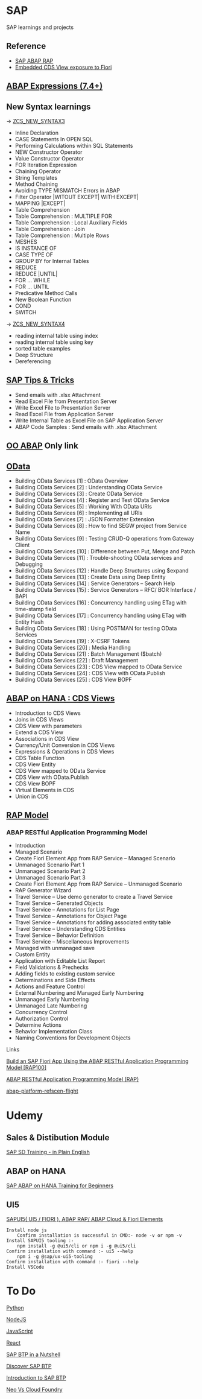 # SAP
SAP learnings and projects

## Reference
- [SAP ABAP RAP](https://help.sap.com/doc/abapdocu_754_index_htm/7.54/en-US/index.htm?file=abennews-754-restful.htm)
- [Embedded CDS View exposure to Fiori](https://community.sap.com/t5/technology-blogs-by-members/embedded-cds-view-exposure-to-fiori/ba-p/13397811)

## [ABAP Expressions (7.4+)](https://discoveringabap.com/abap-7-4-syntaxes-abap-expressions/)

## New Syntax learnings
-> [ZCS_NEW_SYNTAX3](NewSyntax/ZCS_NEW_SYNTAX3.abap)
- Inline Declaration
- CASE Statements In OPEN SQL
- Performing Calculations within SQL Statements
- NEW Constructor Operator
- Value Constructor Operator
- FOR Iteration Expression
- Chaining Operator
- String Templates
- Method Chaining
- Avoiding TYPE MISMATCH Errors in ABAP
- Filter Operator |WITOUT EXCEPT| WITH EXCEPT|
- MAPPING |EXCEPT|
- Table Comprehension
- Table Comprehension : MULTIPLE FOR
- Table Comprehension : Local Auxiliary Fields
- Table Comprehension : Join
- Table Comprehension : Multiple Rows
- MESHES
- IS INSTANCE OF
- CASE TYPE OF
- GROUP BY for Internal Tables
- REDUCE
- REDUCE |UNTIL|
- FOR ... WHILE
- FOR ... UNTIL
- Predicative Method Calls
- New Boolean Function
- COND
- SWITCH

-> [ZCS_NEW_SYNTAX4](NewSyntax/ZCS_NEW_SYNTAX4.abap)
- reading internal table using index
- reading internal table using key
- sorted table examples
- Deep Structure
- Dereferencing

## [SAP Tips & Tricks](https://discoveringabap.com/sap-tips/)
- Send emails with .xlsx Attachment
- Read Excel File from Presentation Server
- Write Excel File to Presentation Server
- Read Excel File from Application Server
- Write Internal Table as Excel File on SAP Application Server
- ABAP Code Samples : Send emails with .xlsx Attachment

## [OO ABAP](https://discoveringabap.com/object-oriented-abap-ooabap/) Only link

## [OData](https://discoveringabap.com/odata-development-in-sap/)

- Building OData Services [1] : OData Overview
- Building OData Services [2] : Understanding OData Service
- Building OData Services [3] : Create OData Service
- Building OData Services [4] : Register and Test OData Service
- Building OData Services [5] : Working With OData URIs
- Building OData Services [6] : Implementing all URIs
- Building OData Services [7] : JSON Formatter Extension
- Building OData Services [8] : How to find SEGW project from Service Name
- Building OData Services [9] : Testing CRUD-Q operations from Gateway Client
- Building OData Services [10] : Difference between Put, Merge and Patch
- Building OData Services [11] : Trouble-shooting OData services and Debugging
- Building OData Services [12] : Handle Deep Structures using $expand
- Building OData Services [13] : Create Data using Deep Entity
- Building OData Services [14] : Service Generators – Search Help
- Building OData Services [15] : Service Generators – RFC/ BOR Interface / BAPI
- Building OData Services [16] : Concurrency handling using ETag with time-stamp field
- Building OData Services [17] : Concurrency handling using ETag with Entity Hash
- Building OData Services [18] : Using POSTMAN for testing OData Services
- Building OData Services [19] : X-CSRF Tokens
- Building OData Services [20] : Media Handling
- Building OData Services [21] : Batch Management ($batch)
- Building OData Services [22] : Draft Management
- Building OData Services [23] : CDS View mapped to OData Service
- Building OData Services [24] : CDS View with OData.Publish
- Building OData Services [25] : CDS View BOPF

## [ABAP on HANA : CDS Views](https://discoveringabap.com/abap-on-hana-cds-views/)

- Introduction to CDS Views
- Joins in CDS Views
- CDS View with parameters
- Extend a CDS View
- Associations in CDS View
- Currency/Unit Conversion in CDS Views
- Expressions & Operations in CDS Views
- CDS Table Function
- CDS View Entity
- CDS View mapped to OData Service
- CDS View with OData.Publish
- CDS View BOPF
- Virtual Elements in CDS
- Union in CDS

## [RAP Model](https://discoveringabap.com/abap-rap-model/)

### ABAP RESTful Application Programming Model
- Introduction
- Managed Scenario
- Create Fiori Element App from RAP Service – Managed Scenario
- Unmanaged Scenario Part 1
- Unmanaged Scenario Part 2
- Unmanaged Scenario Part 3
- Create Fiori Element App from RAP Service – Unmanaged Scenario
- RAP Generator Wizard
- Travel Service – Use demo generator to create a Travel Service
- Travel Service – Generated Objects
- Travel Service – Annotations for List Page
- Travel Service – Annotations for Object Page
- Travel Service – Annotations for adding associated entity table
- Travel Service – Understanding CDS Entities
- Travel Service – Behavior Definition
- Travel Service – Miscellaneous Improvements
- Managed with unmanaged save
- Custom Entity
- Application with Editable List Report
- Field Validations & Prechecks
- Adding fields to existing custom service
- Determinations and Side Effects
- Actions and Feature Control
- External Numbering and Managed Early Numbering
- Unmanaged Early Numbering
- Unmanaged Late Numbering
- Concurrency Control
- Authorization Control
- Determine Actions
- Behavior Implementation Class
- Naming Conventions for Development Objects

Links 

[Build an SAP Fiori App Using the ABAP RESTful Application Programming Model [RAP100]](https://developers.sap.com/mission.sap-fiori-abap-rap100.html)

[ABAP RESTful Application Programming Model (RAP)](https://pages.community.sap.com/topics/abap/rap)

[abap-platform-refscen-flight](https://github.com/SAP-samples/abap-platform-refscen-flight?tab=coc-ov-file)

# Udemy
## Sales & Distibution Module
[SAP SD Training - in Plain English](https://www.udemy.com/course/sap-sd-training/)

## ABAP on HANA
[SAP ABAP on HANA Training for Beginners](https://www.udemy.com/course/abap-for-hana/learn/lecture/37431220#overview)

## UI5 
[SAPUI5( UI5 / FIORI ), ABAP RAP/ ABAP Cloud & Fiori Elements](https://www.udemy.com/course/professional-sapui5-web-application-development-part-1/learn/lecture/43584054#overview)
```
Install node js
    Confirm installation is successful in CMD:- node -v or npm -v
Install SAPUI5 tooling :-
    npm install -g @ui5/cli or npm i -g @ui5/cli
Confirm installation with command :- ui5 --help
    npm i -g @sap/ux-ui5-tooling
Confirm installation with command :- fiori --help
Install VSCode
```


# To Do

[Python](https://degreed.com/pathway/3pmvev2qpn/pathway)

[NodeJS](https://degreed.com/pathway/w9dwkwzkpj/pathway)

[JavaScript](https://degreed.com/pathway/k9wmz1y784/pathway)

[React](https://degreed.com/pathway/08q77mx49r/pathway)

[SAP BTP in a Nutshell](https://open.sap.com/courses/btp1)

[Discover SAP BTP](https://learning.sap.com/learning-journey/discover-sap-business-technology-platform)

[Introduction to SAP BTP](https://blogs.sap.com/2021/12/01/sap-business-technology-platform/)
	
[Neo Vs Cloud Foundry](https://blogs.sap.com/2019/02/24/sap-cloud-platform-environment-cloud-foundry-vs-neo/)